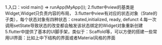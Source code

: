 1.入口：void main() => runApp(MyApp());
2.flutter中view的基类是Widget,Widget只负责内容的布局，
3.flutter中view有对应的状态对象（State的子类），每个状态对象有四种状态：created,initialized, ready, defunct
4.每一次调用setState导致状态的改变都会触发该状态绑定的Widget对象重新创建
5.flutter中提供了基本的UI脚手架，类似于：Scaffold等，可以方便的搭建一些常用UI界面：比如上中下结构的界面或者Material风格的界面
